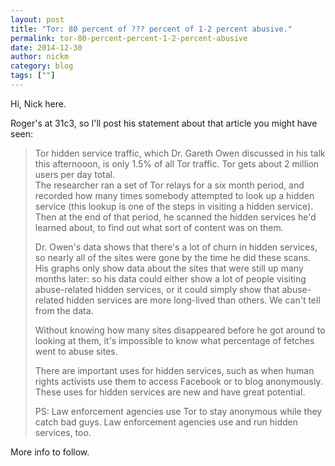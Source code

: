 ```yaml
---
layout: post
title: "Tor: 80 percent of ??? percent of 1-2 percent abusive."
permalink: tor-80-percent-percent-1-2-percent-abusive
date: 2014-12-30
author: nickm
category: blog
tags: [""]
---
```


Hi, Nick here.

Roger's at 31c3, so I'll post his statement about that article you might have seen:

> Tor hidden service traffic, which Dr. Gareth Owen discussed in his talk this afternooon, is only 1.5% of all Tor traffic. Tor gets about 2 million users per day total.  
>  The researcher ran a set of Tor relays for a six month period, and recorded how many times somebody attempted to look up a hidden service (this lookup is one of the steps in visiting a hidden service). Then at the end of that period, he scanned the hidden services he'd learned about, to find out what sort of content was on them.
>
> Dr. Owen's data shows that there's a lot of churn in hidden services, so nearly all of the sites were gone by the time he did these scans. His graphs only show data about the sites that were still up many months later: so his data could either show a lot of people visiting abuse-related hidden services, or it could simply show that abuse-related hidden services are more long-lived than others. We can't tell from the data.
>
> Without knowing how many sites disappeared before he got around to looking at them, it's impossible to know what percentage of fetches went to abuse sites.
>
> There are important uses for hidden services, such as when human rights activists use them to access Facebook or to blog anonymously. These uses for hidden services are new and have great potential.
>
> PS: Law enforcement agencies use Tor to stay anonymous while they catch bad guys. Law enforcement agencies use and run hidden services, too.

More info to follow.
